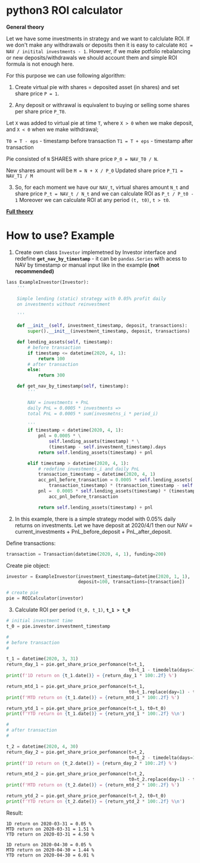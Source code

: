 # python3 ROI calculator

**General theory**

Let we have some investments in strategy and we want to calclulate ROI. If we don't make any withdrawals or deposits then it is easy to calculate ```ROI = NAV / initital investments - 1```. However, if we make potfolio rebalancing or new deposits/withdrawals we should account them and simple ROI formula is not enough here. 

For this purpose we can use following algorithm:

1. Create virtual pie with shares = deposited asset (in shares) and set share price ```P = 1```.

2. Any deposit or withrawal is equivalent to buying or selling some shares per share price ```P_T0```.

Let ```X``` was added to virtual pie at time ```T```, where ```X > 0``` when we make deposit, and ```X < 0``` when we make withdrawal;

```T0 = T - eps``` - timestamp before transaction
```T1 = T + eps``` - timestamp after transaction

Pie consisted of ```N``` SHARES with share price ```P_0 = NAV_T0 / N```.

New shares amount will be ```M = N + X / P_0```
Updated share price ```P_T1 = NAV_T1 / M```

3. So, for each moment we have our ```NAV_t```, virtual shares amount ```N_t``` and share price ```P_t = NAV_t / N_t``` and we can calculate ROI as ```P_t / P_t0 - 1```
Moreover we can calculate ROI at any period ```(t, t0)```, ```t > t0```.

[**Full theory**](https://www.investopedia.com/terms/r/returnoninvestment.asp)


# How to use? Example

1. Create own class ```Investor``` implemetned by Investor interface and redefine **```get_nav_by_timestamp```** - it can be ```pandas.Series``` with acess to NAV by timestamp or manual input like in the example **(not recommended)**

```python
lass ExampleInvestor(Investor):
    '''

    Simple lending (static) strategy with 0.05% profit daily
    on investments without reinvestment

    '''

    def __init__(self, investment_timestamp, deposit, transactions):
        super().__init__(investment_timestamp, deposit, transactions)

    def lending_assets(self, timestamp):
        # before transaction
        if timestamp <= datetime(2020, 4, 1):
            return 100
        # after transaction
        else:
            return 300

    def get_nav_by_timestamp(self, timestamp):
        '''

        NAV = investments + PnL
        daily PnL = 0.0005 * investments =>
        total PnL = 0.0005 * sum(invesmetns_i * period_i)
        
        '''
        if timestamp < datetime(2020, 4, 1):
            pnl = 0.0005 * \
                self.lending_assets(timestamp) * \
                (timestamp - self.investment_timestamp).days
            return self.lending_assets(timestamp) + pnl

        elif timestamp > datetime(2020, 4, 1):
            # redefine investments_i and daily PnL
            transaction_timestamp = datetime(2020, 4, 1)
            acc_pnl_before_transaction = 0.0005 * self.lending_assets(
                transaction_timestamp) * (transaction_timestamp - self.investment_timestamp).days
            pnl =  0.0005 * self.lending_assets(timestamp) * (timestamp - transaction_timestamp).days +\
                acc_pnl_before_transaction

            return self.lending_assets(timestamp) + pnl
```
2. In this example, there is a simple strategy model with 0.05% daily returns on investments. Let we have deposit at 2020/4/1 then our NAV = current_investments + PnL_before_deposit + PnL_after_deposit. 

Define transactions: 

```python
transaction = Transaction(datetime(2020, 4, 1), funding=200)
```

Create pie object:

```python
investor = ExampleInvestor(investment_timestamp=datetime(2020, 1, 1),
                           deposit=100, transactions=[transaction])

# create pie
pie = ROICalculator(investor)
```

3. Calculate ROI per period ```(t_0, t_1)```, **```t_1 > t_0```**
```python
# initial investment time
t_0 = pie.investor.investment_timestamp

#
# before transaction
#

t_1 = datetime(2020, 3, 31)
return_day_1 = pie.get_share_price_perfomance(t=t_1,
                                              t0=t_1 - timedelta(days=1))
print(f'1D return on {t_1.date()} = {return_day_1 * 100:.2f} %')

return_mtd_1 = pie.get_share_price_perfomance(t=t_1,
                                              t0=t_1.replace(day=1) - timedelta(hours=1))
print(f'MTD return on {t_1.date()} = {return_mtd_1 * 100:.2f} %')

return_ytd_1 = pie.get_share_price_perfomance(t=t_1, t0=t_0)
print(f'YTD return on {t_1.date()} = {return_ytd_1 * 100:.2f} %\n')

#
# after transaction
#

t_2 = datetime(2020, 4, 30)
return_day_2 = pie.get_share_price_perfomance(t=t_2,
                                              t0=t_2 - timedelta(days=1))
print(f'1D return on {t_2.date()} = {return_day_2 * 100:.2f} %')

return_mtd_2 = pie.get_share_price_perfomance(t=t_2,
                                              t0=t_2.replace(day=1) - timedelta(hours=1))
print(f'MTD return on {t_2.date()} = {return_mtd_2 * 100:.2f} %')

return_ytd_2 = pie.get_share_price_perfomance(t=t_2, t0=t_0)
print(f'YTD return on {t_2.date()} = {return_ytd_2 * 100:.2f} %\n')

```

Result:

```
1D return on 2020-03-31 = 0.05 %
MTD return on 2020-03-31 = 1.51 %
YTD return on 2020-03-31 = 4.50 %

1D return on 2020-04-30 = 0.05 %
MTD return on 2020-04-30 = 1.44 %
YTD return on 2020-04-30 = 6.01 %
```
